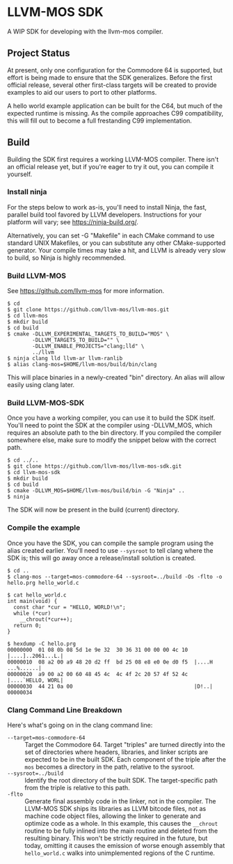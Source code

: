 # LLVM-MOS SDK
A WIP SDK for developing with the llvm-mos compiler.
## Project Status

At present, only one configuration for the Commodore 64 is supported, but
effort is being made to ensure that the SDK generalizes. Before the first
official release, several other first-class targets will be created to
provide examples to aid our users to port to other platforms.

A hello world example application can be built for the C64, but much of the
expected runtime is missing. As the compile approaches C99 compatibility,
this will fill out to become a full frestanding C99 implementation.

## Build

Building the SDK first requires a working LLVM-MOS compiler. There isn't an
official release yet, but if you're eager to try it out, you can compile it yourself.

### Install ninja

For the steps below to work as-is, you'll need to install Ninja, the fast,
parallel build tool favored by LLVM developers. Instructions for your
platform will vary; see https://ninja-build.org/.

Alternatively, you can set -G "Makefile" in each CMake command to use
standard UNIX Makefiles, or you can substitute any other CMake-supported
generator. Your compile times may take a hit, and LLVM is already very slow
to build, so Ninja is highly recommended.

### Build LLVM-MOS

See https://github.com/llvm-mos for more information.

```console
$ cd
$ git clone https://github.com/llvm-mos/llvm-mos.git
$ cd llvm-mos
$ mkdir build
$ cd build
$ cmake -DLLVM_EXPERIMENTAL_TARGETS_TO_BUILD="MOS" \
        -DLLVM_TARGETS_TO_BUILD="" \
        -DLLVM_ENABLE_PROJECTS="clang;lld" \
        ../llvm
$ ninja clang lld llvm-ar llvm-ranlib
$ alias clang-mos=$HOME/llvm-mos/build/bin/clang
```

This will place binaries in a newly-created "bin" directory. An alias will
allow easily using clang later.

### Build LLVM-MOS-SDK

Once you have a working compiler, you can use it to build the SDK itself.
You'll need to point the SDK at the compiler using -DLLVM_MOS, which requires
an absolute path to the bin directory. If you compiled the compiler somewhere else, make sure to modify the snippet below with the correct path.

```console
$ cd ../..
$ git clone https://github.com/llvm-mos/llvm-mos-sdk.git
$ cd llvm-mos-sdk
$ mkdir build
$ cd build
$ cmake -DLLVM_MOS=$HOME/llvm-mos/build/bin -G "Ninja" ..
$ ninja
```

The SDK will now be present in the build (current) directory.

### Compile the example

Once you have the SDK, you can compile the sample program using the alias created earlier. You'll need to use `--sysroot` to tell clang where the SDK is; this will go away once a release/install solution is created.

```console
$ cd ..
$ clang-mos --target=mos-commodore-64 --sysroot=../build -Os -flto -o hello.prg hello_world.c

$ cat hello_world.c
int main(void) {
  const char *cur = "HELLO, WORLD!\n";
  while (*cur)
    __chrout(*cur++);
  return 0;
}

$ hexdump -C hello.prg
00000000  01 08 0b 08 5d 1e 9e 32  30 36 31 00 00 00 4c 10  |....]..2061...L.|
00000010  08 a2 00 a9 48 20 d2 ff  bd 25 08 e8 e0 0e d0 f5  |....H ...%......|
00000020  a9 00 a2 00 60 48 45 4c  4c 4f 2c 20 57 4f 52 4c  |....`HELLO, WORL|
00000030  44 21 0a 00                                       |D!..|
00000034
```

### Clang Command Line Breakdown

Here's what's going on in the clang command line:

<dl>
  <dt><code>--target=mos-commodore-64</code></dt>
  <dd>
    Target the Commodore 64. Target "triples" are turned directly into the
    set of directories where headers, libraries, and linker scripts are
    expected to be in the built SDK. Each component of the triple after the
    <code>mos</code> becomes a directory in the path, relative to the
    sysroot.
  </dd>
  <dt><code>--sysroot=../build</code></dt>
  <dd>
    Identify the root directory of the built SDK. The target-specific path
    from the triple is relative to this path.
  </dd>
  <dt><code>-flto</code></dt>
  <dd>
    Generate final assembly code in the linker, not in the compiler. The
    LLVM-MOS SDK ships its libraries as LLVM bitcode files, not as machine
    code object files, allowing the linker to generate and optimize code as a
    whole. In this example, this causes the <code>__chrout</code> routine to
    be fully inlined into the main routine and deleted from the resulting
    binary. This won't be strictly required in the future, but today,
    omitting it causes the emission of worse enough assembly that
    <code>hello_world.c</code> walks into unimplemented regions of the C
    runtime.
  </dd>
</dl>